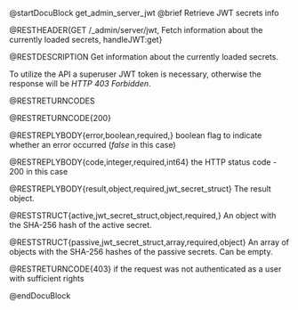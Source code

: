 
@startDocuBlock get_admin_server_jwt
@brief Retrieve JWT secrets info

@RESTHEADER{GET /_admin/server/jwt, Fetch information about the currently loaded secrets, handleJWT:get}

@RESTDESCRIPTION
Get information about the currently loaded secrets.

To utilize the API a superuser JWT token is necessary, otherwise the response
will be _HTTP 403 Forbidden_.

@RESTRETURNCODES

@RESTRETURNCODE{200}

@RESTREPLYBODY{error,boolean,required,}
boolean flag to indicate whether an error occurred (*false* in this case)

@RESTREPLYBODY{code,integer,required,int64}
the HTTP status code - 200 in this case

@RESTREPLYBODY{result,object,required,jwt_secret_struct}
The result object.

@RESTSTRUCT{active,jwt_secret_struct,object,required,}
An object with the SHA-256 hash of the active secret.

@RESTSTRUCT{passive,jwt_secret_struct,array,required,object}
An array of objects with the SHA-256 hashes of the passive secrets.
Can be empty.

@RESTRETURNCODE{403}
if the request was not authenticated as a user with sufficient rights

@endDocuBlock
